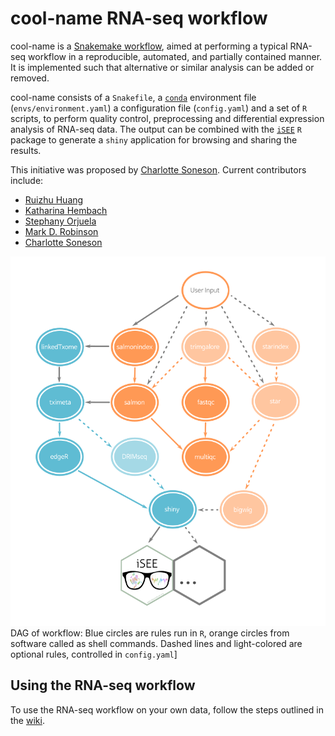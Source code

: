 # cool-name RNA-seq workflow

cool-name is a [Snakemake workflow](https://snakemake.readthedocs.io/en/stable/index.html), aimed at performing a typical RNA-seq workflow in a reproducible, automated, and partially contained manner. It is implemented such that alternative or similar analysis can be added or removed.  

cool-name consists of a `Snakefile`, a [`conda`](https://conda.io/docs/) environment file (`envs/environment.yaml`) a configuration file (`config.yaml`) and a set of `R` scripts, to perform quality control, preprocessing and differential expression analysis of RNA-seq data. The output can be combined with the [`iSEE`](https://github.com/csoneson/iSEE) `R` package to generate a `shiny` application for browsing and sharing the results.  

This initiative was proposed by [Charlotte Soneson](https://github.com/csoneson).
Current contributors include:

- [Ruizhu Huang](https://github.com/fionarhuang)
- [Katharina Hembach](https://github.com/khembach)
- [Stephany Orjuela](https://github.com/sorjuela)
- [Mark D. Robinson](https://github.com/markrobinsonuzh)
- [Charlotte Soneson](https://github.com/csoneson)

![DAG](dag_nice3.png)
DAG of workflow: Blue circles are rules run in `R`, orange circles from software called as shell commands. Dashed lines and light-colored are optional rules, controlled in `config.yaml`]


## Using the RNA-seq workflow
To use the RNA-seq workflow on your own data, follow the steps outlined in the [wiki](https://github.com/csoneson/iSEE/wiki).
